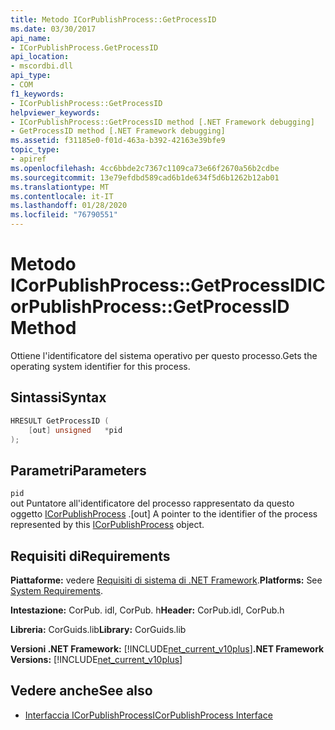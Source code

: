 ```yaml
---
title: Metodo ICorPublishProcess::GetProcessID
ms.date: 03/30/2017
api_name:
- ICorPublishProcess.GetProcessID
api_location:
- mscordbi.dll
api_type:
- COM
f1_keywords:
- ICorPublishProcess::GetProcessID
helpviewer_keywords:
- ICorPublishProcess::GetProcessID method [.NET Framework debugging]
- GetProcessID method [.NET Framework debugging]
ms.assetid: f31185e0-f01d-463a-b392-42163e39bfe9
topic_type:
- apiref
ms.openlocfilehash: 4cc6bbde2c7367c1109ca73e66f2670a56b2cdbe
ms.sourcegitcommit: 13e79efdbd589cad6b1de634f5d6b1262b12ab01
ms.translationtype: MT
ms.contentlocale: it-IT
ms.lasthandoff: 01/28/2020
ms.locfileid: "76790551"
---
```

# <a name="icorpublishprocessgetprocessid-method"></a><span data-ttu-id="64ddd-102">Metodo ICorPublishProcess::GetProcessID</span><span class="sxs-lookup"><span data-stu-id="64ddd-102">ICorPublishProcess::GetProcessID Method</span></span>
<span data-ttu-id="64ddd-103">Ottiene l'identificatore del sistema operativo per questo processo.</span><span class="sxs-lookup"><span data-stu-id="64ddd-103">Gets the operating system identifier for this process.</span></span>  
  
## <a name="syntax"></a><span data-ttu-id="64ddd-104">Sintassi</span><span class="sxs-lookup"><span data-stu-id="64ddd-104">Syntax</span></span>  
  
```cpp  
HRESULT GetProcessID (  
    [out] unsigned   *pid  
);  
```  
  
## <a name="parameters"></a><span data-ttu-id="64ddd-105">Parametri</span><span class="sxs-lookup"><span data-stu-id="64ddd-105">Parameters</span></span>  
 `pid`  
 <span data-ttu-id="64ddd-106">out Puntatore all'identificatore del processo rappresentato da questo oggetto [ICorPublishProcess](icorpublishprocess-interface.md) .</span><span class="sxs-lookup"><span data-stu-id="64ddd-106">[out] A pointer to the identifier of the process represented by this [ICorPublishProcess](icorpublishprocess-interface.md) object.</span></span>  
  
## <a name="requirements"></a><span data-ttu-id="64ddd-107">Requisiti di</span><span class="sxs-lookup"><span data-stu-id="64ddd-107">Requirements</span></span>  
 <span data-ttu-id="64ddd-108">**Piattaforme:** vedere [Requisiti di sistema di .NET Framework](../../../../docs/framework/get-started/system-requirements.md).</span><span class="sxs-lookup"><span data-stu-id="64ddd-108">**Platforms:** See [System Requirements](../../../../docs/framework/get-started/system-requirements.md).</span></span>  
  
 <span data-ttu-id="64ddd-109">**Intestazione:** CorPub. idl, CorPub. h</span><span class="sxs-lookup"><span data-stu-id="64ddd-109">**Header:** CorPub.idl, CorPub.h</span></span>  
  
 <span data-ttu-id="64ddd-110">**Libreria:** CorGuids.lib</span><span class="sxs-lookup"><span data-stu-id="64ddd-110">**Library:** CorGuids.lib</span></span>  
  
 <span data-ttu-id="64ddd-111">**Versioni .NET Framework:** [!INCLUDE[net_current_v10plus](../../../../includes/net-current-v10plus-md.md)]</span><span class="sxs-lookup"><span data-stu-id="64ddd-111">**.NET Framework Versions:** [!INCLUDE[net_current_v10plus](../../../../includes/net-current-v10plus-md.md)]</span></span>  
  
## <a name="see-also"></a><span data-ttu-id="64ddd-112">Vedere anche</span><span class="sxs-lookup"><span data-stu-id="64ddd-112">See also</span></span>

- [<span data-ttu-id="64ddd-113">Interfaccia ICorPublishProcess</span><span class="sxs-lookup"><span data-stu-id="64ddd-113">ICorPublishProcess Interface</span></span>](icorpublishprocess-interface.md)
